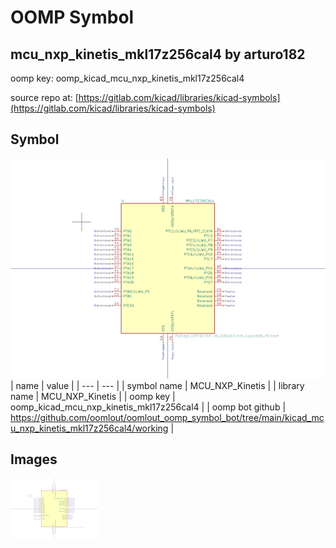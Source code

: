 # OOMP Symbol  
## mcu_nxp_kinetis_mkl17z256cal4  by arturo182  
  
oomp key: oomp_kicad_mcu_nxp_kinetis_mkl17z256cal4  
  
source repo at: [https://gitlab.com/kicad/libraries/kicad-symbols](https://gitlab.com/kicad/libraries/kicad-symbols)  
## Symbol  
  
[![working.png](working_600.png)](working.png)  
| name | value | 
| --- | --- | 
| symbol name | MCU_NXP_Kinetis | 
| library name | MCU_NXP_Kinetis | 
| oomp key | oomp_kicad_mcu_nxp_kinetis_mkl17z256cal4 | 
| oomp bot github | https://github.com/oomlout/oomlout_oomp_symbol_bot/tree/main/kicad_mcu_nxp_kinetis_mkl17z256cal4/working | 
## Images  
  
[![working.png](working_140.png)](working.png)  
